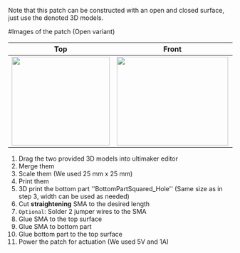 Note that this patch can be constructed with an open and closed surface, just use the denoted 3D models.

#Images of the patch (Open variant)

Top            |  Front |   Whole patch | Actuated
:-------------------------:|:-------------------------:|:-------------------------:|:-------------------------:
<img src="https://user-images.githubusercontent.com/82590951/185866174-cfb74199-8ff9-423d-9193-f0ce9f94f398.png" width="220" height="200" />|<img src="https://user-images.githubusercontent.com/82590951/185867287-31352c41-3bcc-49f2-8f81-afc5897aaf8b.png" width="250" height="200" />|<img src="https://user-images.githubusercontent.com/82590951/185866053-a7208b5c-411e-45e0-8e22-30c1c4171f88.png" width="250" height="200" />|<img src="https://user-images.githubusercontent.com/82590951/185868423-08c30c73-1b52-4b68-ac68-b1c232174d20.png" width="250" height="200" />

1. Drag the two provided 3D models into ultimaker editor
2. Merge them
3. Scale them (We used 25 mm x 25 mm)
4. Print them
5. 3D print the bottom part ''BottomPartSquared_Hole'' (Same size as in step 3, width can be used as needed)
6. Cut **straightening** SMA to the desired length
7. `Optional`: Solder 2 jumper wires to the SMA
8. Glue SMA to the top surface
9. Glue SMA to bottom part
10. Glue bottom part to the top surface
11. Power the patch for actuation (We used 5V and 1A)
